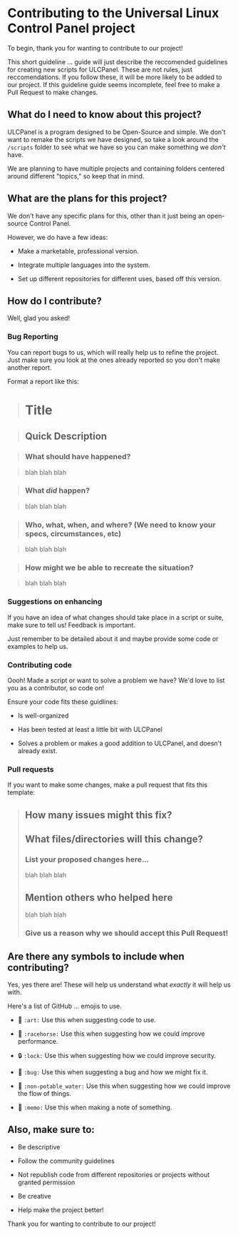 # Contributing to the Universal Linux Control Panel project

To begin, thank you for wanting to contribute to our project!

This short guideline ... guide will just describe the reccomended guidelines for creating new scripts for ULCPanel. These are
not rules, just reccomendations. If you follow these, it will be more likely to be added to our project. If this guideline guide
seems incomplete, feel free to make a Pull Request to make changes.


## What do I need to know about this project?

ULCPanel is a program designed to be Open-Source and simple. We don't want to remake the scripts we have designed, so
take a look around the `/scripts` folder to see what we have so you can make something we *don't* have.

We are planning to have multiple projects and containing folders centered around different "topics," so keep that in mind.

## What are the plans for this project?

We don't have any specific plans for this, other than it just being an open-source Control Panel.

However, we do have a few ideas:

* Make a marketable, professional version.

* Integrate multiple languages into the system.

* Set up different repositories for different uses, based off this version.

## How do I contribute?

Well, glad you asked!


### Bug Reporting

You can report bugs to us, which will really help us to refine the project. Just make sure you look at the ones
already reported so you don't make another report.

Format a report like this:

> # Title

> ## Quick Description

> ### What should have happened?

> blah blah blah

> ### What *did* happen?

> blah blah blah

> ### Who, what, when, and where? (We need to know your specs, circumstances, etc)

> blah blah blah

> ### How might we be able to recreate the situation?

> blah blah blah

### Suggestions on enhancing

If you have an idea of what changes should take place in a script or suite, make sure to tell us!
Feedback is important.

Just remember to be detailed about it and maybe provide some code or examples to help us.

### Contributing code

Oooh! Made a script or want to solve a problem we have? We'd love to list you as a contributor, so code on!

Ensure your code fits these guidlines:

* Is well-organized

* Has been tested at least a little bit with ULCPanel

* Solves a problem or makes a good addition to ULCPanel, and doesn't already exist.


### Pull requests

If you want to make some changes, make a pull request that fits this template:

> ## How many issues might this fix?
> ## What files/directories will this change?
> ### List your proposed changes here...
> blah blah blah
> ## Mention others who helped here
> blah blah blah
> ### Give us a reason why we should accept this Pull Request!

## Are there any symbols to include when contributing?

Yes, yes there are! These will help us understand what *exactly* it will help us with.

Here's a list of GitHub ... emojis to use.

* :art: `:art:` Use this when suggesting code to use.

* :racehorse: `:racehorse:` Use this when suggesting how we could improve performance.

* :lock: `:lock:` Use this when suggesting how we could improve security.

* :bug: `:bug:` Use this when suggesting a bug and how we might fix it.

* :non-potable_water: `:non-potable_water:` Use this when suggesting how we could improve the flow of things.

* :memo: `:memo:` Use this when making a note of something.

## Also, make sure to:

* Be descriptive

* Follow the community guidelines

* Not republish code from different repositories or projects without granted permission

* Be creative

* Help make the project better!


Thank you for wanting to contribute to our project! 


